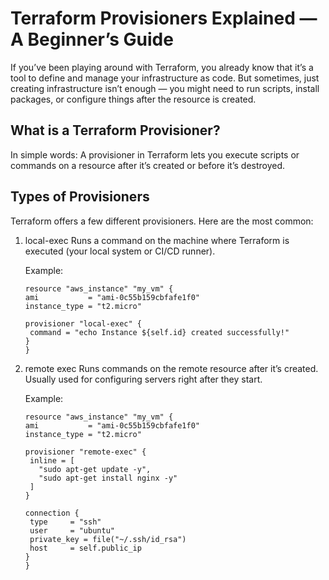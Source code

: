 # Terraform Provisioners Explained — A Beginner’s Guide
If you’ve been playing around with Terraform, you already know that it’s a tool to define and manage your infrastructure as code.
But sometimes, just creating infrastructure isn’t enough — you might need to run scripts, install packages, or configure things after the resource is created.

##  What is a Terraform Provisioner?

In simple words:
A provisioner in Terraform lets you execute scripts or commands on a resource after it’s created or before it’s destroyed.

## Types of Provisioners
Terraform offers a few different provisioners. Here are the most common:

1) local-exec
   Runs a command on the machine where Terraform is executed (your local system or CI/CD runner).

   Example:

   ```
   resource "aws_instance" "my_vm" {
   ami           = "ami-0c55b159cbfafe1f0"
   instance_type = "t2.micro"

   provisioner "local-exec" {
    command = "echo Instance ${self.id} created successfully!"
   }
   }
   ```
2) remote exec
   Runs commands on the remote resource after it’s created. Usually used for configuring servers right after they start.

   Example:
   
   ```
   resource "aws_instance" "my_vm" {
   ami           = "ami-0c55b159cbfafe1f0"
   instance_type = "t2.micro"

   provisioner "remote-exec" {
    inline = [
      "sudo apt-get update -y",
      "sudo apt-get install nginx -y"
    ]
   }

   connection {
    type     = "ssh"
    user     = "ubuntu"
    private_key = file("~/.ssh/id_rsa")
    host     = self.public_ip
   }
   }
   ```
